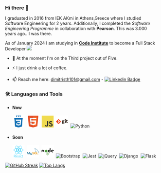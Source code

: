 ### Hi there 👋  
I graduated in 2016 from IEK AKmi in Athens,Greece where I studied Software Engineering for 2 years. Additionally, I completed the *Software Engineering Programme* in collaboration with **Pearson**. This was 3.000 years ago.. I was there.
 
 As of January 2024 I am studying in **[Code Institute](https://codeinstitute.net/global/)** to become a Full Stack Developer <img src="https://media.giphy.com/media/WUlplcMpOCEmTGBtBW/giphy.gif" width="30">

- :telescope: At the moment I'm on the Third project out of Five.

- :zap: I just drink a lot of coffee.

- :mailbox: Reach me here: dimitristh101@gmail.com - [![Linkedin Badge](https://img.shields.io/badge/-Connect%20with%20Me-blue?style=flat&logo=Linkedin&logoColor=white)](https://www.linkedin.com/in/dimitrios-thlivitis/)

 ### :hammer_and_wrench: Languages and Tools 
 - #### Now 
  
     <div>
    <img src="https://github.com/devicons/devicon/blob/master/icons/css3/css3-plain-wordmark.svg"  title="CSS3" alt="CSS" width="40" height="40"/>&nbsp;
    <img src="https://github.com/devicons/devicon/blob/master/icons/html5/html5-original.svg" title="HTML5" alt="HTML" width="40" height="40"/>&nbsp;
    <img src="https://github.com/devicons/devicon/blob/master/icons/javascript/javascript-original.svg" title="JavaScript" alt="JavaScript" width="40" height="40"/>&nbsp;
    <img src="https://github.com/devicons/devicon/blob/master/icons/git/git-original-wordmark.svg" title="Git" **alt="Git" width="40" height="40"/>&nbsp;
    <img src="https://cdn.jsdelivr.net/gh/devicons/devicon@latest/icons/python/python-original.svg" title="Python" alt="Python" width="40" height="40"/>&nbsp;      
     </div>
      
  - #### Soon 
  
    <div>
        <img src="https://github.com/devicons/devicon/blob/master/icons/react/react-original-wordmark.svg" title="React" alt="React" width="40" height="40"/>&nbsp;
        <img src="https://github.com/devicons/devicon/blob/master/icons/mysql/mysql-original-wordmark.svg" title="MySQL"  alt="MySQL" width="40" height="40"/>&nbsp;
        <img src="https://github.com/devicons/devicon/blob/master/icons/nodejs/nodejs-original-wordmark.svg" title="NodeJS" alt="NodeJS" width="40" height="40"/>&nbsp;
        <img src="https://cdn.jsdelivr.net/gh/devicons/devicon@latest/icons/bootstrap/bootstrap-original.svg" ttle="Bootstrap" alt="Bootstrap" width="40" height="40"/>&nbsp;
        <img src="https://cdn.jsdelivr.net/gh/devicons/devicon@latest/icons/jest/jest-plain.svg" ttle="Jest" alt="Jest" width="40" height="40"/>&nbsp;
        <img src="https://cdn.jsdelivr.net/gh/devicons/devicon@latest/icons/jquery/jquery-original.svg" ttle="jQuery" alt="jQuery" width="40" height="40"/>&nbsp;
        <img src="https://cdn.jsdelivr.net/gh/devicons/devicon@latest/icons/django/django-plain.svg" ttle="Django" alt="Django" width="40" height="40"/>&nbsp;
        <img src="https://cdn.jsdelivr.net/gh/devicons/devicon@latest/icons/flask/flask-original.svg" ttle="Flask" alt="Flask" width="40" height="40"/>&nbsp;
          
          

    </div>

[![GitHub Streak](https://github-readme-streak-stats.herokuapp.com?user=Dimitris112&theme=dark&mode=weekly)](https://git.io/streak-stats)
[![Top Langs](https://github-readme-stats-git-masterrstaa-rickstaa.vercel.app/api/top-langs/?username=Dimitris112&theme=gruvbox)](https://github.com/Dimitris112/github-readme-stats)




<!--
**Dimitris112/Dimitris112** is a ✨ _special_ ✨ repository because its `README.md` (this file) appears on your GitHub profile.

Here are some ideas to get you started:

- 🔭 I’m currently working on ...
- 🌱 I’m currently learning ...
- 👯 I’m looking to collaborate on ...
- 🤔 I’m looking for help with ...
- 💬 Ask me about ...
- 📫 How to reach me: ...
- 😄 Pronouns: ...
- ⚡ Fun fact: ...
-->
